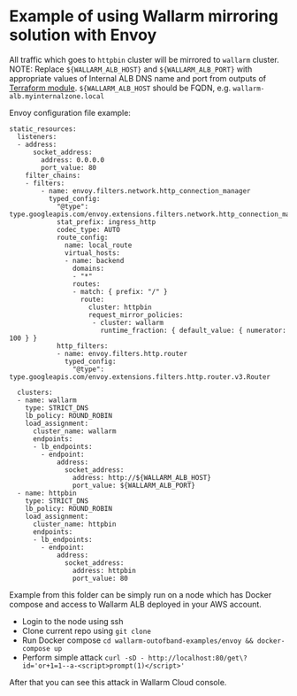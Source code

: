 # Example of using Wallarm mirroring solution with Envoy

All traffic which goes to `httpbin` cluster will be mirrored to `wallarm` cluster.
NOTE: Replace `${WALLARM_ALB_HOST}` and `${WALLARM_ALB_PORT}` with appropriate values of Internal ALB DNS name and port from outputs of [Terraform module](https://registry.terraform.io/modules/wallarm/wallarm/aws/0.9.1?tab=outputs).
`${WALLARM_ALB_HOST` should be FQDN, e.g. `wallarm-alb.myinternalzone.local`

Envoy configuration file example:
```
static_resources:
  listeners:
  - address:
      socket_address:
        address: 0.0.0.0
        port_value: 80
    filter_chains:
    - filters:
        - name: envoy.filters.network.http_connection_manager
          typed_config:
            "@type": type.googleapis.com/envoy.extensions.filters.network.http_connection_manager.v3.HttpConnectionManager
            stat_prefix: ingress_http
            codec_type: AUTO
            route_config:
              name: local_route
              virtual_hosts:
              - name: backend
                domains:
                - "*"
                routes:
                - match: { prefix: "/" }
                  route:
                    cluster: httpbin
                    request_mirror_policies:
                     - cluster: wallarm
                       runtime_fraction: { default_value: { numerator: 100 } }
            http_filters:
            - name: envoy.filters.http.router
              typed_config:
                "@type": type.googleapis.com/envoy.extensions.filters.http.router.v3.Router

  clusters:
  - name: wallarm
    type: STRICT_DNS
    lb_policy: ROUND_ROBIN
    load_assignment:
      cluster_name: wallarm
      endpoints:
      - lb_endpoints:
        - endpoint:
            address:
              socket_address:
                address: http://${WALLARM_ALB_HOST}
                port_value: ${WALLARM_ALB_PORT}
  - name: httpbin
    type: STRICT_DNS
    lb_policy: ROUND_ROBIN
    load_assignment:
      cluster_name: httpbin
      endpoints:
      - lb_endpoints:
        - endpoint:
            address:
              socket_address:
                address: httpbin
                port_value: 80
```

Example from this folder can be simply run on a node which has Docker compose and access to Wallarm ALB deployed in your AWS account.
- Login to the node using ssh
- Clone current repo using `git clone`
- Run Docker compose `cd wallarm-outofband-examples/envoy && docker-compose up`
- Perform simple attack `curl -sD - http://localhost:80/get\?id='or+1=1--a-<script>prompt(1)</script>'`

After that you can see this attack in Wallarm Cloud console.
